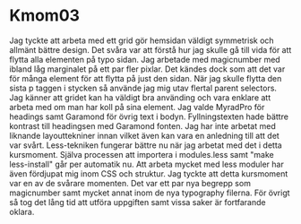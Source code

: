 Kmom03
===============================

Jag tyckte att arbeta med ett grid gör hemsidan väldigt symmetrisk och allmänt bättre design. Det svåra var att förstå hur jag skulle gå till vida för att flytta alla elementen på typo sidan. Jag arbetade med magicnumber med ibland låg marginalet på ett par fler pixlar. Det kändes dock som att det var för många element för att flytta på just den sidan. När jag skulle flytta den sista p taggen i stycken så använde jag mig utav flertal parent selectors. Jag känner att gridet kan ha väldigt bra använding och vara enklare att arbeta med om man har koll på sina element. Jag valde MyradPro för headings samt Garamond för övrig text i bodyn. Fyllningstexten hade bättre kontrast till headingsen med Garamond fonten. Jag har inte arbetat med liknande layouttekniner innan vilket även kan vara en anledning till att det var svårt. Less-tekniken fungerar bättre nu när jag arbetat med det i detta kursmoment. Själva processen att importera i modules.less samt "make less-install" går per automatik nu. Att arbeta mycket med less moduler har även fördjupat mig inom CSS och struktur. Jag tyckte att detta kursmoment var en av de svårare momenten. Det var ett par nya begrepp som magicnumber samt mycket annat inom de nya typography filerna. För övrigt så tog det lång tid att utföra uppgiften samt vissa saker är fortfarande oklara.
